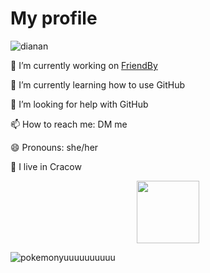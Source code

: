

<!--
**dianulka/dianulka** is a ✨ _special_ ✨ repository because its `README.md` (this file) appears on your GitHub profile.

Here are some ideas to get you started:

- 🔭 I’m currently working on ...
- 🌱 I’m currently learning ...
- 👯 I’m looking to collaborate on ...
- 🤔 I’m looking for help with ...
- 💬 Ask me about ...
- 📫 How to reach me: ...
- 😄 Pronouns: ...
- ⚡ Fun fact: ...
-->
# My profile
![dianan](https://user-images.githubusercontent.com/116189141/204059222-28c3736e-de15-41b1-8a29-03a9da995c83.png)


🔭 I’m currently working on [FriendBy](https://github.com/AGH-Narzedzia-Informatyczne-2022-2023/FriendBy)

🌱 I’m currently learning how to use GitHub

🤔 I’m looking for help with GitHub

📫 How to reach me: DM me

😄 Pronouns: she/her

🎀 I live in Cracow

<div id="header" align="center">
  <img src="https://media.giphy.com/media/M9gbBd9nbDrOTu1Mqx/giphy.gif" width="100"/>
</div>


![pokemonyuuuuuuuuuu](https://user-images.githubusercontent.com/116189141/204025894-38d93260-a5ff-41dc-9083-65c38cfe629d.jpg)




